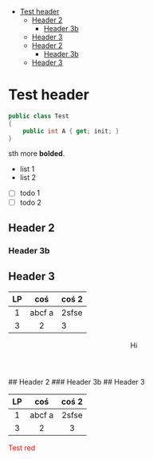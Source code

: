 - [Test header](#test-header)
  - [Header 2](#header-2)
    - [Header 3b](#header-3b)
  - [Header 3](#header-3)
  - [Header 2](#header-2-1)
    - [Header 3b](#header-3b-1)
  - [Header 3](#header-3-1)


# Test header

```cs
public class Test
{
    public int A { get; init; }
}
```

sth more **bolded**.

- list 1
- list 2

- [ ] todo 1
- [ ] todo 2

## Header 2
### Header 3b
## Header 3

|  LP   |  coś   | coś 2 |
| :---: | :----: | :---- |
|   1   | abcf a | 2sfse |
|   3   |   2    | 3     |

<section>
  <header>Hi</header>
  <main>
  ## Header 2
  ### Header 3b
  ## Header 3

  |  LP   |  coś   | coś 2 |
  | :---: | :----: | :----: |
  |   1   | abcf a | 2sfse |
  |   3   |   2    | 3     |
  </main>
</section>

<div style="color: red">Test red</div>
